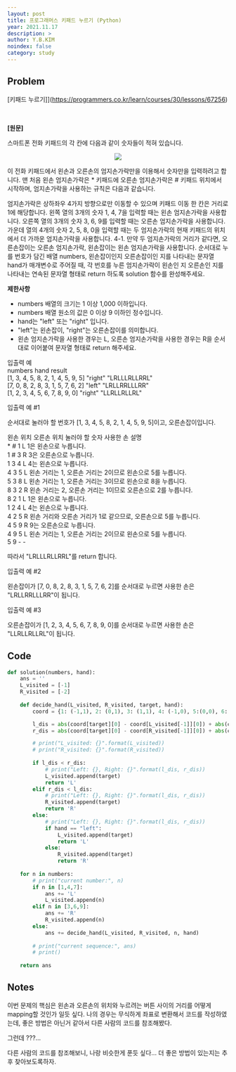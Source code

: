```yaml
---
layout: post
title: 프로그래머스 키패드 누르기 (Python)
year: 2021.11.17
description: >
author: Y.B.KIM
noindex: false
category: study
---
```

**Problem**
---
[키패드 누르기]](https://programmers.co.kr/learn/courses/30/lessons/67256)

<br>

**[원문]**

스마트폰 전화 키패드의 각 칸에 다음과 같이 숫자들이 적혀 있습니다.

<div style="text-align: center;">
     <img src="https://grepp-programmers.s3.ap-northeast-2.amazonaws.com/files/production/4b69a271-5f4a-4bf4-9ebf-6ebed5a02d8d/kakao_phone1.png">
</div>

이 전화 키패드에서 왼손과 오른손의 엄지손가락만을 이용해서 숫자만을 입력하려고 합니다.
맨 처음 왼손 엄지손가락은 * 키패드에 오른손 엄지손가락은 # 키패드 위치에서 시작하며, 엄지손가락을 사용하는 규칙은 다음과 같습니다.

엄지손가락은 상하좌우 4가지 방향으로만 이동할 수 있으며 키패드 이동 한 칸은 거리로 1에 해당합니다.
왼쪽 열의 3개의 숫자 1, 4, 7을 입력할 때는 왼손 엄지손가락을 사용합니다.
오른쪽 열의 3개의 숫자 3, 6, 9를 입력할 때는 오른손 엄지손가락을 사용합니다.
가운데 열의 4개의 숫자 2, 5, 8, 0을 입력할 때는 두 엄지손가락의 현재 키패드의 위치에서 더 가까운 엄지손가락을 사용합니다.
4-1. 만약 두 엄지손가락의 거리가 같다면, 오른손잡이는 오른손 엄지손가락, 왼손잡이는 왼손 엄지손가락을 사용합니다.
순서대로 누를 번호가 담긴 배열 numbers, 왼손잡이인지 오른손잡이인 지를 나타내는 문자열 hand가 매개변수로 주어질 때, 각 번호를 누른 엄지손가락이 왼손인 지 오른손인 지를 나타내는 연속된 문자열 형태로 return 하도록 solution 함수를 완성해주세요.


**제한사항**

* numbers 배열의 크기는 1 이상 1,000 이하입니다.
* numbers 배열 원소의 값은 0 이상 9 이하인 정수입니다.
* hand는 "left" 또는 "right" 입니다.
* "left"는 왼손잡이, "right"는 오른손잡이를 의미합니다.
* 왼손 엄지손가락을 사용한 경우는 L, 오른손 엄지손가락을 사용한 경우는 R을 순서대로 이어붙여 문자열 형태로 return 해주세요.



입출력 예<br>
numbers	hand	result<br>
[1, 3, 4, 5, 8, 2, 1, 4, 5, 9, 5]	"right"	"LRLLLRLLRRL"<br>
[7, 0, 8, 2, 8, 3, 1, 5, 7, 6, 2]	"left"	"LRLLRRLLLRR"<br>
[1, 2, 3, 4, 5, 6, 7, 8, 9, 0]	"right"	"LLRLLRLLRL"<br>

입출력 예 #1

순서대로 눌러야 할 번호가 [1, 3, 4, 5, 8, 2, 1, 4, 5, 9, 5]이고, 오른손잡이입니다.<br>

왼손 위치	오른손 위치	눌러야 할 숫자	사용한 손	설명<br>
\*	#	1	L	1은 왼손으로 누릅니다.<br>
1	#	3	R	3은 오른손으로 누릅니다.<br>
1	3	4	L	4는 왼손으로 누릅니다.<br>
4	3	5	L	왼손 거리는 1, 오른손 거리는 2이므로 왼손으로 5를 누릅니다.<br>
5	3	8	L	왼손 거리는 1, 오른손 거리는 3이므로 왼손으로 8을 누릅니다.<br>
8	3	2	R	왼손 거리는 2, 오른손 거리는 1이므로 오른손으로 2를 누릅니다.<br>
8	2	1	L	1은 왼손으로 누릅니다.<br>
1	2	4	L	4는 왼손으로 누릅니다.<br>
4	2	5	R	왼손 거리와 오른손 거리가 1로 같으므로, 오른손으로 5를 누릅니다.<br>
4	5	9	R	9는 오른손으로 누릅니다.<br>
4	9	5	L	왼손 거리는 1, 오른손 거리는 2이므로 왼손으로 5를 누릅니다.<br>
5	9	-	-	

따라서 "LRLLLRLLRRL"를 return 합니다.

입출력 예 #2

왼손잡이가 [7, 0, 8, 2, 8, 3, 1, 5, 7, 6, 2]를 순서대로 누르면 사용한 손은 "LRLLRRLLLRR"이 됩니다.

입출력 예 #3

오른손잡이가 [1, 2, 3, 4, 5, 6, 7, 8, 9, 0]를 순서대로 누르면 사용한 손은 "LLRLLRLLRL"이 됩니다.


**Code**
---

``` python
def solution(numbers, hand):
    ans = ''
    L_visited = [-1]
    R_visited = [-2]
    
    def decide_hand(L_visited, R_visited, target, hand):
        coord = {1: (-1,1), 2: (0,1), 3: (1,1), 4: (-1,0), 5:(0,0), 6: (1,0), 7: (-1,-1), 8: (0,-1), 9: (1,-1), 0: (0,-2), -1: (-1,-2), -2: (1,-2)}

        l_dis = abs(coord[target][0] - coord[L_visited[-1]][0]) + abs(coord[target][1] - coord[L_visited[-1]][1])  
        r_dis = abs(coord[target][0] - coord[R_visited[-1]][0]) + abs(coord[target][1] - coord[R_visited[-1]][1]) 

        # print("L_visited: {}".format(L_visited))
        # print("R_visited: {}".format(R_visited))
        
        if l_dis < r_dis:
            # print("Left: {}, Right: {}".format(l_dis, r_dis))
            L_visited.append(target)
            return 'L'
        elif r_dis < l_dis:
            # print("Left: {}, Right: {}".format(l_dis, r_dis))
            R_visited.append(target)
            return 'R'
        else:
            # print("Left: {}, Right: {}".format(l_dis, r_dis))
            if hand == "left":
                L_visited.append(target)
                return 'L'
            else:
                R_visited.append(target)
                return 'R'
        
    for n in numbers:
        # print("current number:", n)
        if n in [1,4,7]:
            ans += 'L'
            L_visited.append(n)
        elif n in [3,6,9]:
            ans += 'R'
            R_visited.append(n)
        else:
            ans += decide_hand(L_visited, R_visited, n, hand)
        
        # print("current sequence:", ans)
        # print()
    
    return ans
```

**Notes**
---

이번 문제의 핵심은 왼손과 오른손의 위치와 누르려는 버튼 사이의 거리를 어떻게 mapping할 것인가 일듯 싶다. 나의 경우는 무식하게 좌표로 변환해서 코드를 작성하였는데, 좋은 방법은 아닌거 같아서 다른 사람의 코드를 참조해봤다.

그런데 ???...

다른 사람의 코드를 참조해보니, 나랑 비슷한게 푼듯 싶다... 더 좋은 방법이 있는지는 추후 찾아보도록하자.


<script type="text/javascript" src="https://cdnjs.buymeacoffee.com/1.0.0/button.prod.min.js" data-name="bmc-button" data-slug="ybkim95" data-color="#FFDD00" data-emoji=""  data-font="Comic" data-text="Buy me a coffee" data-outline-color="#000000" data-font-color="#000000" data-coffee-color="#ffffff" ></script>

